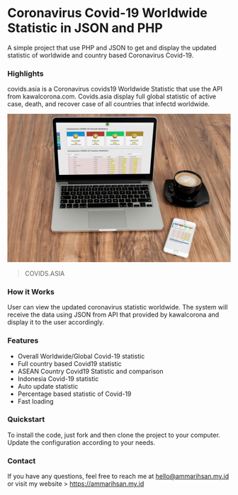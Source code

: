 # Coronavirus Covid-19 Worldwide Statistic in JSON and PHP
A simple project that use PHP and JSON to get and display the updated statistic of worldwide and country based Coronavirus Covid-19.

 
### Highlights
covids.asia is a Coronavirus covids19 Worldwide Statistic that use the API from kawalcorona.com. Covids.asia display full global statistic of active case, death, and recover case of all countries that infectd worldwide. 

[![](https://raw.githubusercontent.com/ainstudio/Coronavirus-Covid-19-Worldwide-Statistic-in-JSON-PHP/master/image/mock.jpg)](https://covids.asia "Covids.asia")
> COVIDS.ASIA


### How it Works
User can view the updated coronavirus statistic worldwide. The system will receive the data using JSON from API that provided by kawalcorona and display it to the user accordingly.


### Features
- Overall Worldwide/Global Covid-19 statistic
- Full country based Covid19 statistic
- ASEAN Country Covid19 Statistic and comparison
- Indonesia Covid-19 statistic
- Auto update statistic
- Percentage based statistic of Covid-19
- Fast loading


### Quickstart
To install the code, just fork and then clone the project to your computer.
Update the configuration according to your needs.


### Contact 
If you have any questions, feel free to reach me at hello@ammarihsan.my.id or visit my website > https://ammarihsan.my.id
                
